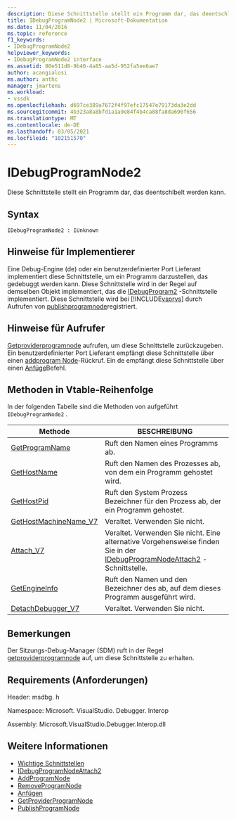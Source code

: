 ```yaml
---
description: Diese Schnittstelle stellt ein Programm dar, das deentschlbelt werden kann.
title: IDebugProgramNode2 | Microsoft-Dokumentation
ms.date: 11/04/2016
ms.topic: reference
f1_keywords:
- IDebugProgramNode2
helpviewer_keywords:
- IDebugProgramNode2 interface
ms.assetid: 80e511d8-9b40-4a85-aa5d-952fa5ee6ae7
author: acangialosi
ms.author: anthc
manager: jmartens
ms.workload:
- vssdk
ms.openlocfilehash: d697ce389a7672f4f97efc17547e79173da3e2dd
ms.sourcegitcommit: 4b323a8a8bfd1a1a9e84f4b4ca88fa8da690f656
ms.translationtype: MT
ms.contentlocale: de-DE
ms.lasthandoff: 03/05/2021
ms.locfileid: "102151570"
---
```

# <a name="idebugprogramnode2"></a>IDebugProgramNode2
Diese Schnittstelle stellt ein Programm dar, das deentschlbelt werden kann.

## <a name="syntax"></a>Syntax

```
IDebugProgramNode2 : IUnknown
```

## <a name="notes-for-implementers"></a>Hinweise für Implementierer
 Eine Debug-Engine (de) oder ein benutzerdefinierter Port Lieferant implementiert diese Schnittstelle, um ein Programm darzustellen, das gedebuggt werden kann. Diese Schnittstelle wird in der Regel auf demselben Objekt implementiert, das die [IDebugProgram2](../../../extensibility/debugger/reference/idebugprogram2.md) -Schnittstelle implementiert. Diese Schnittstelle wird bei [!INCLUDE[vsprvs](../../../code-quality/includes/vsprvs_md.md)] durch Aufrufen von [publishprogramnode](../../../extensibility/debugger/reference/idebugprogrampublisher2-publishprogramnode.md)registriert.

## <a name="notes-for-callers"></a>Hinweise für Aufrufer
 [Getproviderprogramnode](../../../extensibility/debugger/reference/idebugprogramprovider2-getproviderprogramnode.md) aufrufen, um diese Schnittstelle zurückzugeben. Ein benutzerdefinierter Port Lieferant empfängt diese Schnittstelle über einen [addprogram Node](../../../extensibility/debugger/reference/idebugportnotify2-addprogramnode.md)-Rückruf. Ein de empfängt diese Schnittstelle über einen [Anfüge](../../../extensibility/debugger/reference/idebugengine2-attach.md)Befehl.

## <a name="methods-in-vtable-order"></a>Methoden in Vtable-Reihenfolge
 In der folgenden Tabelle sind die Methoden von aufgeführt `IDebugProgramNode2` .

|Methode|BESCHREIBUNG|
|------------|-----------------|
|[GetProgramName](../../../extensibility/debugger/reference/idebugprogramnode2-getprogramname.md)|Ruft den Namen eines Programms ab.|
|[GetHostName](../../../extensibility/debugger/reference/idebugprogramnode2-gethostname.md)|Ruft den Namen des Prozesses ab, von dem ein Programm gehostet wird.|
|[GetHostPid](../../../extensibility/debugger/reference/idebugprogramnode2-gethostpid.md)|Ruft den System Prozess Bezeichner für den Prozess ab, der ein Programm gehostet.|
|[GetHostMachineName_V7](../../../extensibility/debugger/reference/idebugprogramnode2-gethostmachinename-v7.md)|Veraltet. Verwenden Sie nicht.|
|[Attach_V7](../../../extensibility/debugger/reference/idebugprogramnode2-attach-v7.md)|Veraltet. Verwenden Sie nicht. Eine alternative Vorgehensweise finden Sie in der [IDebugProgramNodeAttach2](../../../extensibility/debugger/reference/idebugprogramnodeattach2.md) -Schnittstelle.|
|[GetEngineInfo](../../../extensibility/debugger/reference/idebugprogramnode2-getengineinfo.md)|Ruft den Namen und den Bezeichner des ab, auf dem dieses Programm ausgeführt wird.|
|[DetachDebugger_V7](../../../extensibility/debugger/reference/idebugprogramnode2-detachdebugger-v7.md)|Veraltet. Verwenden Sie nicht.|

## <a name="remarks"></a>Bemerkungen
 Der Sitzungs-Debug-Manager (SDM) ruft in der Regel [getproviderprogramnode](../../../extensibility/debugger/reference/idebugprogramprovider2-getproviderprogramnode.md) auf, um diese Schnittstelle zu erhalten.

## <a name="requirements"></a>Requirements (Anforderungen)
 Header: msdbg. h

 Namespace: Microsoft. VisualStudio. Debugger. Interop

 Assembly: Microsoft.VisualStudio.Debugger.Interop.dll

## <a name="see-also"></a>Weitere Informationen
- [Wichtige Schnittstellen](../../../extensibility/debugger/reference/core-interfaces.md)
- [IDebugProgramNodeAttach2](../../../extensibility/debugger/reference/idebugprogramnodeattach2.md)
- [AddProgramNode](../../../extensibility/debugger/reference/idebugportnotify2-addprogramnode.md)
- [RemoveProgramNode](../../../extensibility/debugger/reference/idebugportnotify2-removeprogramnode.md)
- [Anfügen](../../../extensibility/debugger/reference/idebugengine2-attach.md)
- [GetProviderProgramNode](../../../extensibility/debugger/reference/idebugprogramprovider2-getproviderprogramnode.md)
- [PublishProgramNode](../../../extensibility/debugger/reference/idebugprogrampublisher2-publishprogramnode.md)
